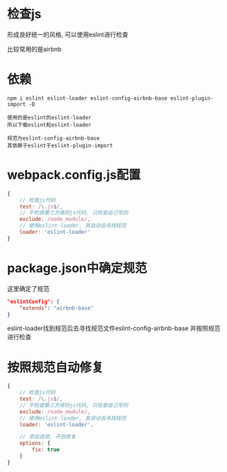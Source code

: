 # 检查js
形成良好统一的风格, 可以使用eslint进行检查

比较常用的是airbnb

# 依赖
```
npm i eslint eslint-loader eslint-config-airbnb-base eslint-plugin-import -D

使用的是eslint的eslint-loader
所以下载eslint和eslint-loader

规范为eslint-config-airbnb-base
其依赖于eslint于eslint-plugin-import
```

# webpack.config.js配置
```js
{
    // 检查js代码
    test: /\.js$/,
    // 不检查第三方库的js代码, 只检查自己写的
    exclude: /node_module/,
    // 使用eslint-loader, 其自动去寻找规范
    loader: 'eslint-loader'
}
```

# package.json中确定规范
这里确定了规范
```json
"eslintConfig": {
    "extends": "airbnb-base"
}
```

eslint-loader找到规范后去寻找规范文件eslint-config-airbnb-base
并按照规范进行检查


# 按照规范自动修复
```js
{
    // 检查js代码
    test: /\.js$/,
    // 不检查第三方库的js代码, 只检查自己写的
    exclude: /node_module/,
    // 使用eslint-loader, 其自动去寻找规范
    loader: 'eslint-loader',

    // 添加选项, 开启修复
    options: {
        fix: true
    }
}
```